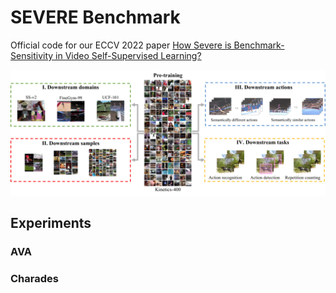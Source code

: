 # SEVERE Benchmark

Official code for our ECCV 2022 paper [How Severe is Benchmark-Sensitivity in Video
Self-Supervised Learning?](https://arxiv.org/abs/2203.14221)

![](./media/concept_figure-transparent.png)


## Experiments 

### AVA

### Charades
